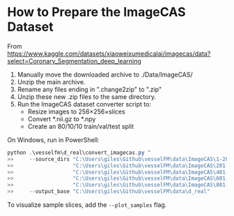 # How to Prepare the ImageCAS Dataset
From https://www.kaggle.com/datasets/xiaoweixumedicalai/imagecas/data?select=Coronary_Segmentation_deep_learning

1. Manually move the downloaded archive to ./Data/ImageCAS/
2. Unzip the main archive.
3. Rename any files ending in ".change2zip" to ".zip"
4. Unzip these new .zip files to the same directory.
5. Run the ImageCAS dataset converter script to:
   - Resize images to 256×256×slices
   - Convert *.nii.gz to *.npy
   - Create an 80/10/10 train/val/test split

On Windows, run in PowerShell:
```powershell
python .\vesselfm\d_real\convert_imagecas.py ^
>>     --source_dirs "C:\Users\giles\Github\vesselFM\data\ImageCAS\1-200" `
>>                   "C:\Users\giles\Github\vesselFM\data\ImageCAS\201-400" `
>>                   "C:\Users\giles\Github\vesselFM\data\ImageCAS\401-600" `
>>                   "C:\Users\giles\Github\vesselFM\data\ImageCAS\601-800" `
>>                   "C:\Users\giles\Github\vesselFM\data\ImageCAS\801-1000" `
>>     --output_base "C:\Users\giles\Github\vesselFM\data\d_real"
```

To visualize sample slices, add the `--plot_samples` flag.

